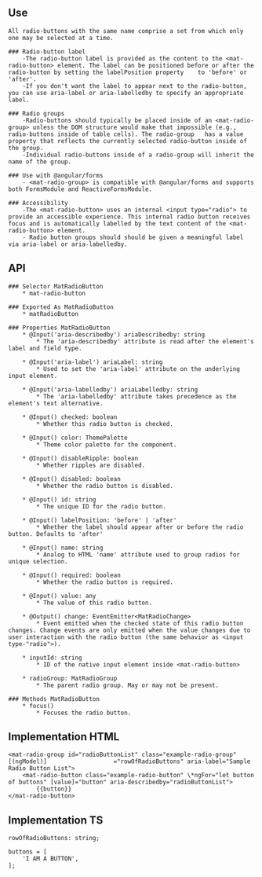 ## Use
    All radio-buttons with the same name comprise a set from which only one may be selected at a time.

    ### Radio-button label
        -The radio-button label is provided as the content to the <mat-radio-button> element. The label can be positioned before or after the radio-button by setting the labelPosition property    to 'before' or 'after'.
        -If you don't want the label to appear next to the radio-button, you can use aria-label or aria-labelledby to specify an appropriate label.

    ### Radio groups
        -Radio-buttons should typically be placed inside of an <mat-radio-group> unless the DOM structure would make that impossible (e.g., radio-buttons inside of table cells). The radio-group   has a value property that reflects the currently selected radio-button inside of the group.
        -Individual radio-buttons inside of a radio-group will inherit the name of the group.

    ### Use with @angular/forms
        - <mat-radio-group> is compatible with @angular/forms and supports both FormsModule and ReactiveFormsModule.

    ### Accessibility
        -The <mat-radio-button> uses an internal <input type="radio"> to provide an accessible experience. This internal radio button receives focus and is automatically labelled by the text content of the <mat-radio-button> element.
        - Radio button groups should should be given a meaningful label via aria-label or aria-labelledby.

## API
    ### Selector MatRadioButton
        * mat-radio-button
    
    ### Exported As MatRadioButton
        * matRadioButton

    ### Properties MatRadioButton
        * @Input('aria-describedby') ariaDescribedby: string
            * The 'aria-describedby' attribute is read after the element's label and field type.

        * @Input('aria-label') ariaLabel: string
            * Used to set the 'aria-label' attribute on the underlying input element.

        * @Input('aria-labelledby') ariaLabelledby: string
            * The 'aria-labelledby' attribute takes precedence as the element's text alternative.

        * @Input() checked: boolean
            * Whether this radio button is checked.

        * @Input() color: ThemePalette
            * Theme color palette for the component.

        * @Input() disableRipple: boolean
            * Whether ripples are disabled.

        * @Input() disabled: boolean
            * Whether the radio button is disabled.

        * @Input() id: string
            * The unique ID for the radio button.

        * @Input() labelPosition: 'before' | 'after'
            * Whether the label should appear after or before the radio button. Defaults to 'after'

        * @Input() name: string
            * Analog to HTML 'name' attribute used to group radios for unique selection.

        * @Input() required: boolean
            * Whether the radio button is required.

        * @Input() value: any
            * The value of this radio button.

        * @Output() change: EventEmitter<MatRadioChange>
            * Event emitted when the checked state of this radio button changes. Change events are only emitted when the value changes due to user interaction with the radio button (the same behavior as <input type-"radio">).

        * inputId: string
            * ID of the native input element inside <mat-radio-button>

        * radioGroup: MatRadioGroup
            * The parent radio group. May or may not be present.

    ### Methods MatRadioButton
        * focus()
            * Focuses the radio button.

## Implementation HTML
    <mat-radio-group id="radioButtonList" class="example-radio-group" [(ngModel)]                   ="rowOfRadioButtons" aria-label="Sample Radio Button List">
        <mat-radio-button class="example-radio-button" \*ngFor="let button of buttons" [value]="button" aria-describedby="radioButtonList">
            {{button}} 
    </mat-radio-button>

## Implementation TS
    rowOfRadioButtons: string;

    buttons = [
        'I AM A BUTTON',
    ];